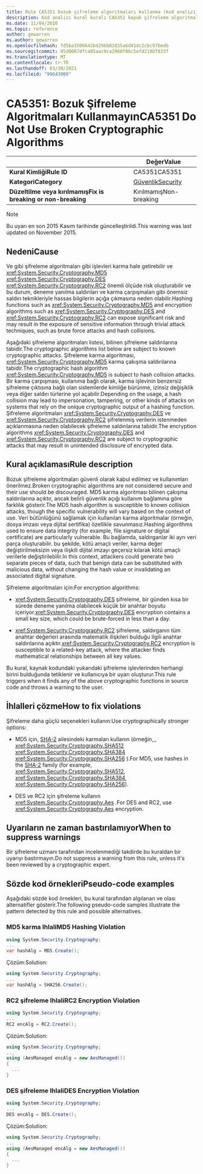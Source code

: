 ```yaml
---
title: Rule CA5351 bozuk şifreleme algoritmaları kullanma (kod analizi)
description: Kod analizi kural kuralı CA5351 kopuk şifreleme algoritmaları kullanma hakkında bilgi edinin
ms.date: 11/04/2016
ms.topic: reference
author: gewarren
ms.author: gewarren
ms.openlocfilehash: fd5ba3506642bd296b02d35a6d41dc2cbc97bedb
ms.sourcegitcommit: 05d0087dfca85aac9ca2960f86c5efd218bf833f
ms.translationtype: MT
ms.contentlocale: tr-TR
ms.lasthandoff: 03/30/2021
ms.locfileid: "99643000"
---
```

# <a name="ca5351-do-not-use-broken-cryptographic-algorithms"></a><span data-ttu-id="b915f-103">CA5351: Bozuk Şifreleme Algoritmaları Kullanmayın</span><span class="sxs-lookup"><span data-stu-id="b915f-103">CA5351 Do Not Use Broken Cryptographic Algorithms</span></span>

| | <span data-ttu-id="b915f-104">Değer</span><span class="sxs-lookup"><span data-stu-id="b915f-104">Value</span></span> |
|-|-|
| <span data-ttu-id="b915f-105">**Kural Kimliği**</span><span class="sxs-lookup"><span data-stu-id="b915f-105">**Rule ID**</span></span> |<span data-ttu-id="b915f-106">CA5351</span><span class="sxs-lookup"><span data-stu-id="b915f-106">CA5351</span></span>|
| <span data-ttu-id="b915f-107">**Kategori**</span><span class="sxs-lookup"><span data-stu-id="b915f-107">**Category**</span></span> |[<span data-ttu-id="b915f-108">Güvenlik</span><span class="sxs-lookup"><span data-stu-id="b915f-108">Security</span></span>](security-warnings.md)|
| <span data-ttu-id="b915f-109">**Düzeltilme veya kırılmamış**</span><span class="sxs-lookup"><span data-stu-id="b915f-109">**Fix is breaking or non-breaking**</span></span> |<span data-ttu-id="b915f-110">Kırılmamış</span><span class="sxs-lookup"><span data-stu-id="b915f-110">Non-breaking</span></span>|

> [!NOTE]
> <span data-ttu-id="b915f-111">Bu uyarı en son 2015 Kasım tarihinde güncelleştirildi.</span><span class="sxs-lookup"><span data-stu-id="b915f-111">This warning was last updated on November 2015.</span></span>

## <a name="cause"></a><span data-ttu-id="b915f-112">Nedeni</span><span class="sxs-lookup"><span data-stu-id="b915f-112">Cause</span></span>

<span data-ttu-id="b915f-113">Ve gibi şifreleme algoritmaları gibi işlevleri karma hale getirebilir ve <xref:System.Security.Cryptography.MD5> <xref:System.Security.Cryptography.DES> <xref:System.Security.Cryptography.RC2> önemli ölçüde risk oluşturabilir ve bu durum, deneme yanılma saldırıları ve karma çarpışmaları gibi önemsiz saldırı teknikleriyle hassas bilgilerin açığa çıkmasına neden olabilir.</span><span class="sxs-lookup"><span data-stu-id="b915f-113">Hashing functions such as <xref:System.Security.Cryptography.MD5> and encryption algorithms such as <xref:System.Security.Cryptography.DES> and <xref:System.Security.Cryptography.RC2> can expose significant risk and may result in the exposure of sensitive information through trivial attack techniques, such as brute force attacks and hash collisions.</span></span>

<span data-ttu-id="b915f-114">Aşağıdaki şifreleme algoritmaları listesi, bilinen şifreleme saldırılarına tabidir.</span><span class="sxs-lookup"><span data-stu-id="b915f-114">The cryptographic algorithms list below are subject to known cryptographic attacks.</span></span> <span data-ttu-id="b915f-115">Şifreleme karma algoritması, <xref:System.Security.Cryptography.MD5> karma çakışma saldırılarına tabidir.</span><span class="sxs-lookup"><span data-stu-id="b915f-115">The cryptographic hash algorithm <xref:System.Security.Cryptography.MD5> is subject to hash collision attacks.</span></span>  <span data-ttu-id="b915f-116">Bir karma çarpışması, kullanıma bağlı olarak, karma işlevinin benzersiz şifreleme çıktısına bağlı olan sistemlerde kimliğe bürünme, izinsiz değişiklik veya diğer saldırı türlerine yol açabilir.</span><span class="sxs-lookup"><span data-stu-id="b915f-116">Depending on the usage, a hash collision may lead to impersonation, tampering, or other kinds of attacks on systems that rely on the unique cryptographic output of a hashing function.</span></span> <span data-ttu-id="b915f-117">Şifreleme algoritmaları <xref:System.Security.Cryptography.DES> ve <xref:System.Security.Cryptography.RC2> şifrelenmiş verilerin istenmeden açıklanmasına neden olabilecek şifreleme saldırılarına tabidir.</span><span class="sxs-lookup"><span data-stu-id="b915f-117">The encryption algorithms <xref:System.Security.Cryptography.DES> and <xref:System.Security.Cryptography.RC2> are subject to cryptographic attacks that may result in unintended disclosure of encrypted data.</span></span>

## <a name="rule-description"></a><span data-ttu-id="b915f-118">Kural açıklaması</span><span class="sxs-lookup"><span data-stu-id="b915f-118">Rule description</span></span>

<span data-ttu-id="b915f-119">Bozuk şifreleme algoritmaları güvenli olarak kabul edilmez ve kullanımları önerilmez.</span><span class="sxs-lookup"><span data-stu-id="b915f-119">Broken cryptographic algorithms are not  considered secure and their use should be discouraged.</span></span> <span data-ttu-id="b915f-120">MD5 karma algoritması bilinen çakışma saldırılarına açıktır, ancak belirli güvenlik açığı kullanım bağlamına göre farklılık gösterir.</span><span class="sxs-lookup"><span data-stu-id="b915f-120">The MD5 hash algorithm is susceptible to known collision attacks, though the specific vulnerability will vary based on the context of use.</span></span>  <span data-ttu-id="b915f-121">Veri bütünlüğünü sağlamak için kullanılan karma algoritmalar (örneğin, dosya imzası veya dijital sertifika) özellikle savunmasız.</span><span class="sxs-lookup"><span data-stu-id="b915f-121">Hashing algorithms used to ensure data integrity (for example, file signature or digital certificate) are particularly vulnerable.</span></span>  <span data-ttu-id="b915f-122">Bu bağlamda, saldırganlar iki ayrı veri parça oluşturabilir. bu şekilde, kötü amaçlı veriler, karma değer değiştirilmeksizin veya ilişkili dijital imzayı geçersiz kılarak kötü amaçlı verilerle değiştirilebilir.</span><span class="sxs-lookup"><span data-stu-id="b915f-122">In this context, attackers could generate two separate pieces of data, such that benign data can be substituted with malicious data, without changing the hash value or invalidating an associated digital signature.</span></span>

<span data-ttu-id="b915f-123">Şifreleme algoritmaları için:</span><span class="sxs-lookup"><span data-stu-id="b915f-123">For encryption algorithms:</span></span>

- <span data-ttu-id="b915f-124"><xref:System.Security.Cryptography.DES> şifreleme, bir günden kısa bir sürede deneme yanılma olabilecek küçük bir anahtar boyutu içeriyor.</span><span class="sxs-lookup"><span data-stu-id="b915f-124"><xref:System.Security.Cryptography.DES> encryption contains a small key size, which could be brute-forced in less than a day.</span></span>

- <span data-ttu-id="b915f-125"><xref:System.Security.Cryptography.RC2> şifreleme, saldırganın tüm anahtar değerleri arasında matematik ilişkileri bulduğu ilgili anahtar saldırılarına açıktır.</span><span class="sxs-lookup"><span data-stu-id="b915f-125"><xref:System.Security.Cryptography.RC2> encryption is susceptible to a related-key attack, where the attacker finds mathematical relationships between all key values.</span></span>

<span data-ttu-id="b915f-126">Bu kural, kaynak kodundaki yukarıdaki şifreleme işlevlerinden herhangi birini bulduğunda tetiklenir ve kullanıcıya bir uyarı oluşturur.</span><span class="sxs-lookup"><span data-stu-id="b915f-126">This rule triggers when it finds any of the above cryptographic functions in source code and throws a warning to the user.</span></span>

## <a name="how-to-fix-violations"></a><span data-ttu-id="b915f-127">İhlalleri çözme</span><span class="sxs-lookup"><span data-stu-id="b915f-127">How to fix violations</span></span>

<span data-ttu-id="b915f-128">Şifreleme daha güçlü seçenekleri kullanın:</span><span class="sxs-lookup"><span data-stu-id="b915f-128">Use cryptographically stronger options:</span></span>

- <span data-ttu-id="b915f-129">MD5 için, [SHA-2](/windows/desktop/SecCrypto/hash-and-signature-algorithms) ailesindeki karmaları kullanın (örneğin,,, <xref:System.Security.Cryptography.SHA512> <xref:System.Security.Cryptography.SHA384> <xref:System.Security.Cryptography.SHA256> ).</span><span class="sxs-lookup"><span data-stu-id="b915f-129">For MD5, use hashes in the [SHA-2](/windows/desktop/SecCrypto/hash-and-signature-algorithms) family (for example, <xref:System.Security.Cryptography.SHA512>, <xref:System.Security.Cryptography.SHA384>, <xref:System.Security.Cryptography.SHA256>).</span></span>

- <span data-ttu-id="b915f-130">DES ve RC2 için şifreleme kullanın <xref:System.Security.Cryptography.Aes> .</span><span class="sxs-lookup"><span data-stu-id="b915f-130">For DES and RC2, use <xref:System.Security.Cryptography.Aes> encryption.</span></span>

## <a name="when-to-suppress-warnings"></a><span data-ttu-id="b915f-131">Uyarıların ne zaman bastırılamıyor</span><span class="sxs-lookup"><span data-stu-id="b915f-131">When to suppress warnings</span></span>

<span data-ttu-id="b915f-132">Bir şifreleme uzmanı tarafından incelenmediği takdirde bu kuraldan bir uyarıyı bastırmayın.</span><span class="sxs-lookup"><span data-stu-id="b915f-132">Do not suppress a warning from this rule, unless it's been reviewed by a cryptographic expert.</span></span>

## <a name="pseudo-code-examples"></a><span data-ttu-id="b915f-133">Sözde kod örnekleri</span><span class="sxs-lookup"><span data-stu-id="b915f-133">Pseudo-code examples</span></span>

<span data-ttu-id="b915f-134">Aşağıdaki sözde kod örnekleri, bu kural tarafından algılanan ve olası alternatifler gösterir.</span><span class="sxs-lookup"><span data-stu-id="b915f-134">The following pseudo-code samples illustrate the pattern detected by this rule and possible alternatives.</span></span>

### <a name="md5-hashing-violation"></a><span data-ttu-id="b915f-135">MD5 karma Ihlali</span><span class="sxs-lookup"><span data-stu-id="b915f-135">MD5 Hashing Violation</span></span>

```csharp
using System.Security.Cryptography;
...
var hashAlg = MD5.Create();
```

<span data-ttu-id="b915f-136">Çözüm:</span><span class="sxs-lookup"><span data-stu-id="b915f-136">Solution:</span></span>

```csharp
using System.Security.Cryptography;
...
var hashAlg = SHA256.Create();
```

### <a name="rc2-encryption-violation"></a><span data-ttu-id="b915f-137">RC2 şifreleme Ihlali</span><span class="sxs-lookup"><span data-stu-id="b915f-137">RC2 Encryption Violation</span></span>

```csharp
using System.Security.Cryptography;
...
RC2 encAlg = RC2.Create();
```

<span data-ttu-id="b915f-138">Çözüm:</span><span class="sxs-lookup"><span data-stu-id="b915f-138">Solution:</span></span>

```csharp
using System.Security.Cryptography;
...
using (AesManaged encAlg = new AesManaged())
{
  ...
}
```

### <a name="des-encryption-violation"></a><span data-ttu-id="b915f-139">DES şifreleme Ihlali</span><span class="sxs-lookup"><span data-stu-id="b915f-139">DES Encryption Violation</span></span>

```csharp
using System.Security.Cryptography;
...
DES encAlg = DES.Create();
```

<span data-ttu-id="b915f-140">Çözüm:</span><span class="sxs-lookup"><span data-stu-id="b915f-140">Solution:</span></span>

```csharp
using System.Security.Cryptography;
...
using (AesManaged encAlg = new AesManaged())
{
  ...
}
```
